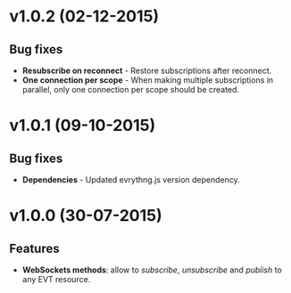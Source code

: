 # v1.0.2 (02-12-2015)

## Bug fixes

- **Resubscribe on reconnect** - Restore subscriptions after reconnect.
- **One connection per scope** - When making multiple subscriptions in parallel, only 
one connection per scope should be created.

# v1.0.1 (09-10-2015)

## Bug fixes

- **Dependencies** - Updated evrythng.js version dependency.

# v1.0.0 (30-07-2015)

## Features

- **WebSockets methods**: allow to *subscribe*, *unsubscribe* and *publish* to any EVT resource.
